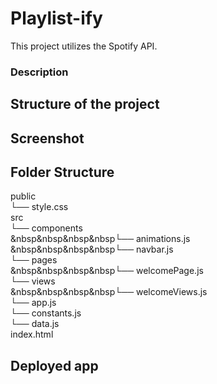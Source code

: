 # Playlist-ify #

This project utilizes the Spotify API.

### Description ###

## Structure of the project ##

## Screenshot ##

## Folder Structure ##

public<br>
└── style.css<br>
src<br>
└── components<br>
&nbsp&nbsp&nbsp&nbsp└── animations.js<br>
&nbsp&nbsp&nbsp&nbsp└── navbar.js<br>
└── pages<br>
&nbsp&nbsp&nbsp&nbsp└── welcomePage.js<br>
└── views<br>
&nbsp&nbsp&nbsp&nbsp└── welcomeViews.js<br>
└── app.js<br>
└── constants.js<br>
└── data.js<br>
index.html<br>
## Deployed app ##
